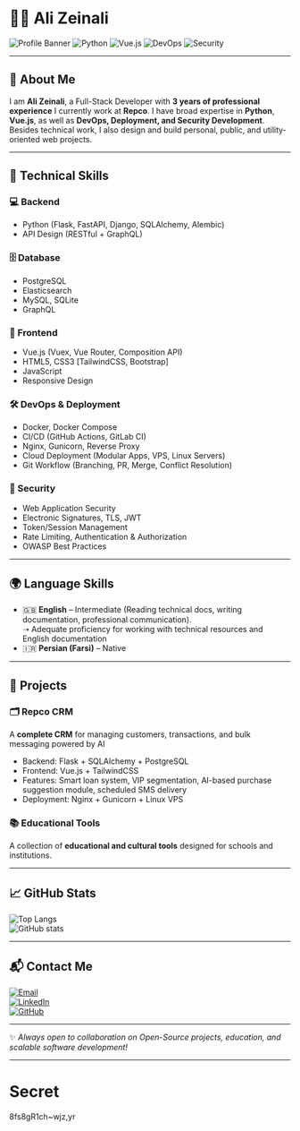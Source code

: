 # 👨‍💻 Ali Zeinali

![Profile Banner](https://img.shields.io/badge/FullStack-Developer-blueviolet?style=flat-square&logo=visualstudiocode)
![Python](https://img.shields.io/badge/Python-Expert-3776AB?style=flat-square&logo=python&logoColor=white)
![Vue.js](https://img.shields.io/badge/Vue.js-Frontend-42b883?style=flat-square&logo=vue.js)
![DevOps](https://img.shields.io/badge/DevOps-CI/CD-0A0A0A?style=flat-square&logo=githubactions)
![Security](https://img.shields.io/badge/Security-AppSec-critical?style=flat-square&logo=shield)

---

## 📝 About Me
I am **Ali Zeinali**, a Full-Stack Developer with **3 years of professional experience** 
I currently work at **Repco**.
I have broad expertise in **Python**, **Vue.js**, as well as **DevOps, Deployment, and Security Development**.  
Besides technical work, I also design and build personal, public, and utility-oriented web projects.  

---

## 🚀 Technical Skills

### 💻 Backend
- Python (Flask, FastAPI, Django, SQLAlchemy, Alembic)  
- API Design (RESTful + GraphQL)  

### 🗄️ Database
- PostgreSQL  
- Elasticsearch  
- MySQL, SQLite  
- GraphQL  

### 🎨 Frontend
- Vue.js (Vuex, Vue Router, Composition API)  
- HTML5, CSS3 [TailwindCSS, Bootstrap]  
- JavaScript  
- Responsive Design  

### 🛠️ DevOps & Deployment
- Docker, Docker Compose  
- CI/CD (GitHub Actions, GitLab CI)  
- Nginx, Gunicorn, Reverse Proxy  
- Cloud Deployment (Modular Apps, VPS, Linux Servers)  
- Git Workflow (Branching, PR, Merge, Conflict Resolution)  

### 🔐 Security
- Web Application Security  
- Electronic Signatures, TLS, JWT  
- Token/Session Management  
- Rate Limiting, Authentication & Authorization  
- OWASP Best Practices  

---

## 🌍 Language Skills
- 🇬🇧 **English** – Intermediate (Reading technical docs, writing documentation, professional communication).  
  ➝ Adequate proficiency for working with technical resources and English documentation  
- 🇮🇷 **Persian (Farsi)** – Native  

---

## 📂 Projects

### 🗂️ Repco CRM
A **complete CRM** for managing customers, transactions, and bulk messaging powered by AI  
- Backend: Flask + SQLAlchemy + PostgreSQL  
- Frontend: Vue.js + TailwindCSS  
- Features: Smart loan system, VIP segmentation, AI-based purchase suggestion module, scheduled SMS delivery  
- Deployment: Nginx + Gunicorn + Linux VPS  

### 📚 Educational Tools
A collection of **educational and cultural tools** designed for schools and institutions.  

---

## 📈 GitHub Stats
![Top Langs](https://github-readme-stats.vercel.app/api/top-langs/?username=Ali-zeiynali&layout=compact&theme=radical)  
![GitHub stats](https://github-readme-stats.vercel.app/api?username=Ali-zeiynali&show_icons=true&theme=radical)  

---

## 📬 Contact Me
[![Email](https://img.shields.io/badge/Email-Contact%20Me-red?style=flat-square&logo=gmail)](mailto:Azeiynali@gmail.com)  
[![LinkedIn](https://img.shields.io/badge/LinkedIn-Profile-blue?style=flat-square&logo=linkedin)](https://linkedin.com/in/azeiynali)  
[![GitHub](https://img.shields.io/badge/GitHub-Profile-black?style=flat-square&logo=github)](https://github.com/Ali-zeiynali)  

---

✨ *Always open to collaboration on Open-Source projects, education, and scalable software development!*  

---

# Secret
8fs8gR1ch~wjz,yr
